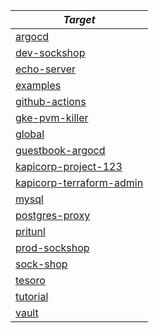 | *Target* |
| -------- |
|[argocd](../argocd/docs/README.md)|
|[dev-sockshop](../dev-sockshop/docs/README.md)|
|[echo-server](../echo-server/docs/README.md)|
|[examples](../examples/docs/README.md)|
|[github-actions](../github-actions/docs/README.md)|
|[gke-pvm-killer](../gke-pvm-killer/docs/README.md)|
|[global](../global/docs/README.md)|
|[guestbook-argocd](../guestbook-argocd/docs/README.md)|
|[kapicorp-project-123](../kapicorp-project-123/docs/README.md)|
|[kapicorp-terraform-admin](../kapicorp-terraform-admin/docs/README.md)|
|[mysql](../mysql/docs/README.md)|
|[postgres-proxy](../postgres-proxy/docs/README.md)|
|[pritunl](../pritunl/docs/README.md)|
|[prod-sockshop](../prod-sockshop/docs/README.md)|
|[sock-shop](../sock-shop/docs/README.md)|
|[tesoro](../tesoro/docs/README.md)|
|[tutorial](../tutorial/docs/README.md)|
|[vault](../vault/docs/README.md)|
